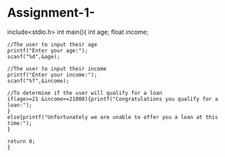 # Assignment-1-
include<stdio.h>
int main(){
    int age;
    float income;
    
    //The user to input their age
    printf("Enter your age:");
    scanf("%d",&age);
    
    //The user to input their income
    printf("Enter your income:");
    scanf("%f",&income);
    
    //To determine if the user will qualify for a loan
    if(age>=21 &income>=21000){printf("Congratulations you qualify for a loan:");
    }
    else{printf("Unfortunately we are unable to offer you a loan at this time:");
    }
    
    return 0;
    }
